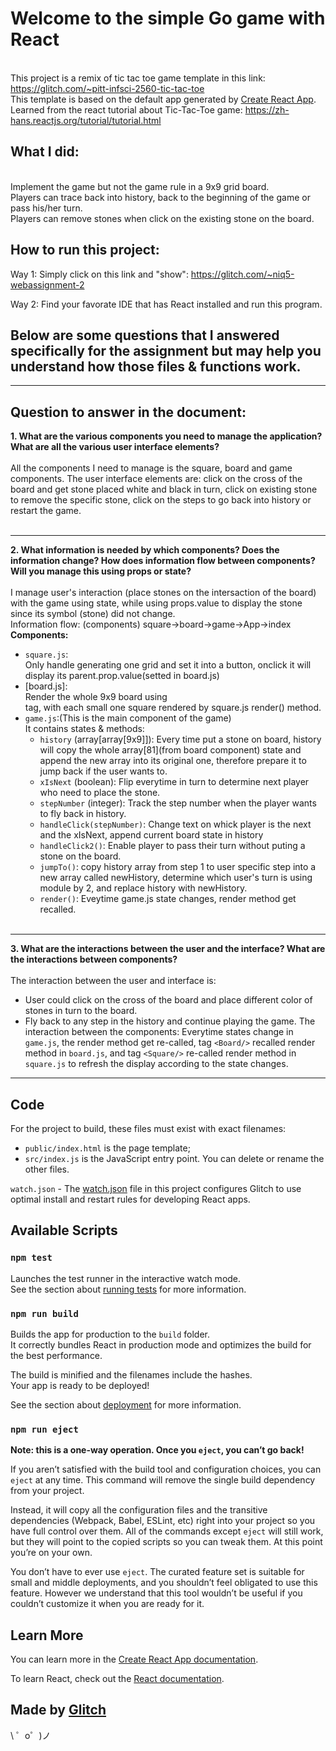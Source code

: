 # Welcome to the simple Go game with React
<br>This project is a remix of tic tac toe game template in this link: https://glitch.com/~pitt-infsci-2560-tic-tac-toe
<br>This template is based on the default app generated by [Create React App](https://github.com/facebookincubator/create-react-app).
<br>Learned from the react tutorial about Tic-Tac-Toe game: https://zh-hans.reactjs.org/tutorial/tutorial.html

## What I did:
  <br>Implement the game but not the game rule in a 9x9 grid board.
  <br>Players can trace back into history, back to the beginning of the game or pass his/her turn.
  <br>Players can remove stones when click on the existing stone on the board.

## How to run this project:
Way 1: Simply click on this link and "show": https://glitch.com/~niq5-webassignment-2

Way 2: Find your favorate IDE that has React installed and run this program.

## Below are some questions that I answered specifically for the assignment but may help you understand how those files & functions work.
--------------------
## Question to answer in the document:
**1. What are the various components you need to manage the application? What are all the various user interface elements?**<br><br>
All the components I need to manage is the square, board and game components. 
The user interface elements are: click on the cross of the board and get stone placed white and black in turn, click on existing stone to remove the specific stone, click on the steps to go back into history or restart the game.<br><br>

-------------------
**2. What information is needed by which components? Does the information change? How does information flow between components? Will you manage this using props or state?**<br><br>
I manage user's interaction (place stones on the intersaction of the board) with the game using state, while using props.value to display the stone since its symbol (stone) did not change.<br>
Information flow: (components) square->board->game->App->index<br>
**Components:**<br>
* `square.js`: <br>Only handle generating one grid and set it into a button, onclick it will display its parent.prop.value(setted in board.js)<br>
* [board.js]: <br>Render the whole 9x9 board using *<div>* tag, with each small one square rendered by square.js render() method.<br>
* `game.js`:(This is the main component of the game)<br>
  It contains states & methods:<br>
  * `history` (array[array[9x9]]): Every time put a stone on board, history will copy the whole array[81](from board component) state and append the new array into its original one, therefore prepare it to jump back if the user wants to.
  * `xIsNext` (boolean): Flip everytime in turn to determine next player who need to place the stone.
  * `stepNumber` (integer): Track the step number when the player wants to fly back in history.<br>
  * `handleClick(stepNumber)`: Change text on whick player is the next and the xIsNext, append current board state in history
  * `handleClick2()`: Enable player to pass their turn without puting a stone on the board.
  * `jumpTo()`: copy history array from step 1 to user specific step into a new array called newHistory, determine which user's turn is using module by 2, and replace history with newHistory.
  * `render()`: Eveytime game.js state changes, render method get recalled. <br><br>
--------------------
**3. What are the interactions between the user and the interface? What are the interactions between components?**<br><br>
The interaction between the user and interface is:
  * User could click on the cross of the board and place different color of stones in turn to the board.
  * Fly back to any step in the history and continue playing the game.
The interaction between the components:
  Everytime states change in `game.js`, the render method get re-called, tag `<Board/>` recalled render method in `board.js`, and tag `<Square/>` re-called render method in `square.js` to refresh the display according to the state changes.
---------------------


## Code

For the project to build, these files must exist with exact filenames:
* `public/index.html` is the page template;
* `src/index.js` is the JavaScript entry point.
You can delete or rename the other files.

`watch.json` - The [watch.json](https://glitch.com/help/restart/) file in this project configures Glitch to use optimal install and restart rules for developing React apps. 

## Available Scripts

### `npm test`

Launches the test runner in the interactive watch mode.<br>
See the section about [running tests](https://facebook.github.io/create-react-app/docs/running-tests) for more information.

### `npm run build`

Builds the app for production to the `build` folder.<br>
It correctly bundles React in production mode and optimizes the build for the best performance.

The build is minified and the filenames include the hashes.<br>
Your app is ready to be deployed!

See the section about [deployment](https://facebook.github.io/create-react-app/docs/deployment) for more information.

### `npm run eject`

**Note: this is a one-way operation. Once you `eject`, you can’t go back!**

If you aren’t satisfied with the build tool and configuration choices, you can `eject` at any time. This command will remove the single build dependency from your project.

Instead, it will copy all the configuration files and the transitive dependencies (Webpack, Babel, ESLint, etc) right into your project so you have full control over them. All of the commands except `eject` will still work, but they will point to the copied scripts so you can tweak them. At this point you’re on your own.

You don’t have to ever use `eject`. The curated feature set is suitable for small and middle deployments, and you shouldn’t feel obligated to use this feature. However we understand that this tool wouldn’t be useful if you couldn’t customize it when you are ready for it.

## Learn More

You can learn more in the [Create React App documentation](https://facebook.github.io/create-react-app/docs/getting-started).

To learn React, check out the [React documentation](https://reactjs.org/).

Made by [Glitch](https://glitch.com/)
-------------------

\ ゜o゜)ノ
